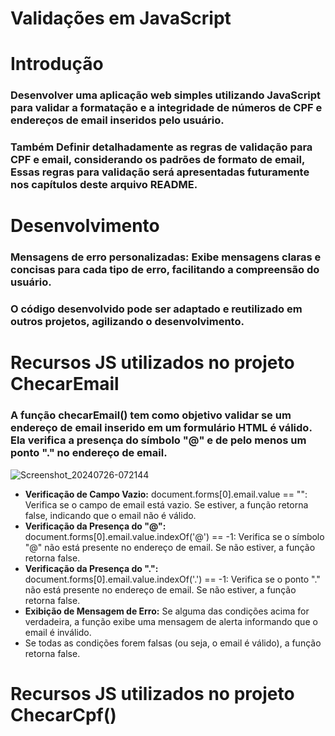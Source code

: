 # Validações em JavaScript 

# Introdução 

### Desenvolver uma aplicação web simples utilizando JavaScript para validar a formatação e a integridade de números de CPF e endereços de email inseridos pelo usuário. 
### Também Definir detalhadamente as regras de validação para CPF e email, considerando os padrões de formato de email, Essas regras para validação será apresentadas futuramente nos capítulos deste arquivo README.

# Desenvolvimento 

### Mensagens de erro personalizadas: Exibe mensagens claras e concisas para cada tipo de erro, facilitando a compreensão do usuário.
### O código desenvolvido pode ser adaptado e reutilizado em outros projetos, agilizando o desenvolvimento.

# Recursos JS utilizados no projeto ChecarEmail

### A função checarEmail() tem como objetivo validar se um endereço de email inserido em um formulário HTML é válido. Ela verifica a presença do símbolo "@" e de pelo menos um ponto "." no endereço de email.
![Screenshot_20240726-072144](https://github.com/user-attachments/assets/1cbef852-a31a-45fd-b2c8-f95d173583f2)

 - **Verificação de Campo Vazio:** document.forms[0].email.value == "": Verifica se o campo de email está vazio. Se estiver, a função retorna false, indicando que o email não é válido.
 - **Verificação da Presença do "@":** document.forms[0].email.value.indexOf('@') == -1: Verifica se o símbolo "@" não está presente no endereço de email. Se não estiver, a função retorna false.
 - **Verificação da Presença do ".":** document.forms[0].email.value.indexOf('.') == -1: Verifica se o ponto "." não está presente no endereço de email. Se não estiver, a função retorna false.
 - **Exibição de Mensagem de Erro:** Se alguma das condições acima for verdadeira, a função exibe uma mensagem de alerta informando que o email é inválido.
 - Se todas as condições forem falsas (ou seja, o email é válido), a função retorna false.

# Recursos JS utilizados no projeto ChecarCpf()
